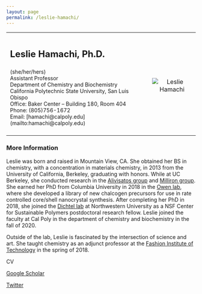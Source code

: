 ```yaml
---
layout: page
permalink: /leslie-hamachi/
---
```


<table>
  <tr>
    <th width="75%"></th>
    <th width="25%"></th>
  </tr>
  <tr > 
    <td style="padding: 10px">
     <p style="font-size: 24px;"><b>Leslie Hamachi, Ph.D.</b></p>
     <p style="font-size: 14px;">(she/her/hers)<br>
        Assistant Professor<br>
        Department of Chemistry and Biochemistry<br>
        California Polytechnic State University, San Luis Obispo<br>
        Office: Baker Center – Building 180, Room 404<br>
        Phone: (805)756-1672<br>
        Email: [hamachi@calpoly.edu](mailto:hamachi@calpoly.edu)</p>
    </td>
    <td style="padding: 10px">
      <img src="https://lesliehamachi.github.io/images/Leslie_Hamachi.jpg" alt="Leslie Hamachi" title="Leslie Hamachi" style="vertical-align:top; text-align: center"/>
    </td>
  </tr>
</table>

### More Information

Leslie was born and raised in Mountain View, CA. She obtained her BS in chemistry, with a concentration in materials chemistry, in 2013 from the University of California, Berkeley, graduating with honors. While at UC Berkeley, she conducted research in the [Alivisatos group](https://alivisatoslab.uchicago.edu/alumni/) and [Milliron group](https://nanocrystal.che.utexas.edu/index.html). She earned her PhD from Columbia University in 2018 in the [Owen lab](https://owen.chem.columbia.edu/), where she developed a library of new chalcogen precursors for use in rate controlled core/shell nanocrystal synthesis. After completing her PhD in 2018, she joined the [Dichtel lab](https://sites.northwestern.edu/dichtel/) at Northwestern University as a NSF Center for Sustainable Polymers postdoctoral research fellow. Leslie joined the faculty at Cal Poly in the department of chemistry and biochemistry in the fall of 2020.

Outside of the lab, Leslie is fascinated by the intersection of science and art. She taught chemistry as an adjunct professor at the [Fashion Institute of Technology](https://www.fitnyc.edu/) in the spring of 2018.

CV

[Google Scholar](https://scholar.google.com/citations?user=6BvUnCsAAAAJ&hl=en)

[Twitter](https://twitter.com/leslie_hamachi)
